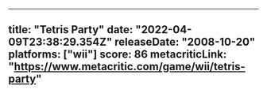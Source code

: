 
---
title: "Tetris Party"
date: "2022-04-09T23:38:29.354Z"
releaseDate: "2008-10-20"
platforms: ["wii"]
score: 86
metacriticLink: "https://www.metacritic.com/game/wii/tetris-party"
---
